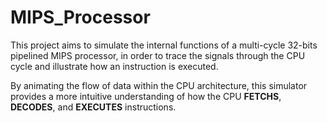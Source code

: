 # MIPS_Processor

This project aims to simulate the internal functions of a multi-cycle 32-bits pipelined MIPS processor, in order to trace the signals through the CPU cycle and illustrate how an instruction is executed.

By animating the flow of data within the CPU architecture, this simulator provides a more intuitive understanding of how the CPU **FETCHS**, **DECODES**, and **EXECUTES** instructions.
